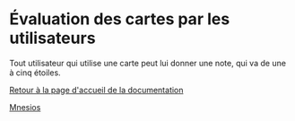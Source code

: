 # Évaluation des cartes par les utilisateurs

Tout utilisateur qui utilise une carte peut lui donner une note, qui va de une à cinq étoiles.

[Retour à la page d'accueil de la documentation](/)

[Mnesios](https://www.mnesios.com/)
